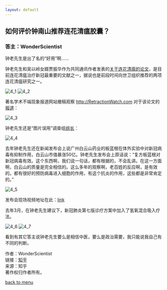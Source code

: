 ```yaml
---
layout: default
---
```


## 如何评价钟南山推荐连花清瘟胶囊？

### 答主：WonderScientist
钟老先生是出了名的“好用”啊……

钟老先生和吴以岭女婿贾振华作为共同通讯作者发表的[关于连花清瘟的论文](https://www.sciencedirect.com/science/article/pii/S0944711320300738)，是目前连花清瘟治疗新冠最重要的文献之一，据说也是前段时间向世卫组织推荐的两项连花清瘟研究之一。

![4_1](./pics/4_1.jpg)
![4_2](./pics/4_2.jpg)

著名学术不端现象报道网站撤稿观察 http://RetractionWatch.com 对于该论文的 [报道](https://retractionwatch.com/2021/05/04/prominent-chinese-scientist-failed-to-disclose-company-ties-in-clinical-trial-paper/)：

![4_3](./pics/4_3.jpg)

钟老先生还是“图片误用”调查组[组长](https://www.shupl.edu.cn/xbbjb/2021/0203/c2261a86533/page.htm)：

![4_4](./pics/4_4.jpg)

去年钟老先生还在新闻发布会上说广州白云山药业的板蓝根在体外实验中对新冠病毒有抑制作用，白云山市值暴涨50亿。钟老先生发布会上原话说：“复方板蓝根对新冠病毒有效。这个东西啊，我们说一句话，都有根据的，不会乱讲。在这一方面啊，白云山的质量是完全相信的。这么多年的观察啊，老百姓的反应啊，是有效的。都有很好的预防病毒进入细胞的作用，有这个抗炎的作用，这些都是非常肯定的。”

![4_5](./pics/4_5.jpg)

发布会现场视频地址在此：[link](https://link.zhihu.com/?target=http%3A//vd3.bdstatic.com/mda-kjh2gfy3g5z2d9dc/mda-kjh2gfy3g5z2d9dc.mp4%3Fplaylist%3D%255B%2522hd%2522%252C%2522sc%2522%255D)

去年3月，在钟老先生建议下，新冠肺炎第七版诊疗方案中加入了氢氧混合吸入疗法。

![4_6](./pics/4_6.jpg)
![4_7](./pics/4_7.jpg)

看到有其它答主说钟老先生要么是相信中医，要么是政治需要，我只能说我自己有不同的判断。

作者：WonderScientist<br>
链接：[知乎](https://www.zhihu.com/question/528270625/answer/2444868054)<br>
来源：知乎<br>
著作权归作者所有。<br>

[back to menu](../)
